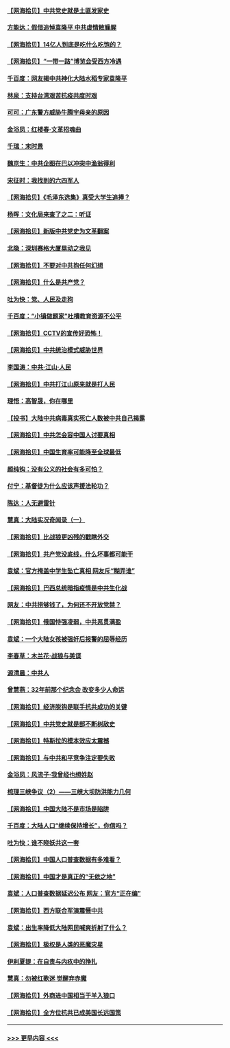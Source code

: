 #### [【网海拾贝】中共党史就是土匪发家史](../pages/nsc993/n12976478.md?t=05261702) 
#### [方能达：假借追悼袁隆平 中共虚情散臊腥](../pages/nsc993/n12976396.md?t=05261702) 
#### [【网海拾贝】14亿人到底是吃什么吃饱的？](../pages/nsc993/n12974125.md?t=05261702) 
#### [【网海拾贝】“一带一路”博览会受西方冷遇](../pages/nsc993/n12971787.md?t=05261702) 
#### [千百度：网友揭中共神化大陆水稻专家袁隆平](../pages/nsc993/n12971733.md?t=05261702) 
#### [林泉：支持台湾艰苦抗疫共度时艰](../pages/nsc993/n12971350.md?t=05261702) 
#### [可可：广东警方威胁牛腾宇母亲的原因](../pages/nsc993/n12971100.md?t=05261702) 
#### [金浴凤：红楼春·文革招魂曲](../pages/nsc993/n12970354.md?t=05261702) 
#### [千瑞：末时景](../pages/nsc993/n12970337.md?t=05261702) 
#### [魏京生：中共企图在巴以冲突中渔翁得利](../pages/nsc993/n12970286.md?t=05261702) 
#### [宋征时：我找到的六四军人](../pages/nsc993/n12970213.md?t=05261702) 
#### [【网海拾贝】《毛泽东选集》真受大学生追捧？](../pages/nsc993/n12968779.md?t=05261702) 
#### [杨晖：文化局来查了之二：听证](../pages/nsc993/n12966528.md?t=05261702) 
#### [【网海拾贝】新版中共党史为文革翻案](../pages/nsc993/n12967526.md?t=05261702) 
#### [北隐：深圳赛格大厦晃动之我见](../pages/nsc993/n12967393.md?t=05261702) 
#### [【网海拾贝】不要对中共抱任何幻想](../pages/nsc993/n12965222.md?t=05261702) 
#### [【网海拾贝】什么是共产党？](../pages/nsc993/n12962781.md?t=05261702) 
#### [吐为快：党、人民及走狗](../pages/nsc993/n12962747.md?t=05261702) 
#### [千百度：“小镇做题家”吐槽教育资源不公平](../pages/nsc993/n12962705.md?t=05261702) 
#### [【网海拾贝】CCTV的宣传好恐怖！](../pages/nsc993/n12959984.md?t=05261702) 
#### [【网海拾贝】中共统治模式威胁世界](../pages/nsc993/n12957622.md?t=05261702) 
#### [李国涛：中共‧江山‧人民](../pages/nsc993/n12957502.md?t=05261702) 
#### [【网海拾贝】中共打江山原来就是打人民](../pages/nsc993/n12954345.md?t=05261702) 
#### [理悟：高智晟，你在哪里](../pages/nsc993/n12953115.md?t=05261702) 
#### [【投书】大陆中共病毒真实死亡人数被中共自己揭露](../pages/nsc993/n12953050.md?t=05261702) 
#### [【网海拾贝】中共怎会容中国人讨要真相](../pages/nsc993/n12952161.md?t=05261702) 
#### [【网海拾贝】中国生育率可能降至全球最低](../pages/nsc993/n12948793.md?t=05261702) 
#### [颜纯钩：没有公义的社会有多可怕？](../pages/nsc993/n12947626.md?t=05261702) 
#### [付宁：基督徒为什么应该声援法轮功？](../pages/nsc993/n12947233.md?t=05261702) 
#### [陈达：人无避雷针](../pages/nsc993/n12947098.md?t=05261702) 
#### [慧真：大陆实况奇闻录（一）](../pages/nsc993/n12945811.md?t=05261702) 
#### [【网海拾贝】比战狼更凶残的戳瞎外交](../pages/nsc993/n12945717.md?t=05261702) 
#### [【网海拾贝】共产党没底线，什么坏事都可能干](../pages/nsc993/n12942090.md?t=05261702) 
#### [袁斌：官方掩盖中学生坠亡真相 网友斥“糊弄谁”](../pages/nsc993/n12942029.md?t=05261702) 
#### [【网海拾贝】巴西总统暗指疫情是中共生化战](../pages/nsc993/n12938999.md?t=05261702) 
#### [网友：中共捞够钱了，为何还不开放党禁？](../pages/nsc993/n12938952.md?t=05261702) 
#### [【网海拾贝】俄国恃强凌弱，中共恶贯满盈](../pages/nsc993/n12936626.md?t=05261702) 
#### [袁斌：一个大陆女孩被强奸后报警的屈辱经历](../pages/nsc993/n12936547.md?t=05261702) 
#### [李春草：木兰花·战狼与美谍](../pages/nsc993/n12935995.md?t=05261702) 
#### [源清晨：中共人](../pages/nsc993/n12935589.md?t=05261702) 
#### [曾慧燕：32年前那个纪念会 改变多少人命运](../pages/nsc993/n12934233.md?t=05261702) 
#### [【网海拾贝】经济脱钩是联手抗共成功的关键](../pages/nsc993/n12934176.md?t=05261702) 
#### [【网海拾贝】中共党史就是部不断树敌史](../pages/nsc993/n12932844.md?t=05261702) 
#### [【网海拾贝】特斯拉的模本效应太震撼](../pages/nsc993/n12925626.md?t=05261702) 
#### [【网海拾贝】与中共和平竞争注定要失败](../pages/nsc993/n12923326.md?t=05261702) 
#### [金浴凤：风流子‧我曾经也想姓赵](../pages/nsc993/n12920911.md?t=05261702) 
#### [梳理三峡争议（2）——三峡大坝防洪能力几何](../pages/nsc993/n12920173.md?t=05261702) 
#### [【网海拾贝】中国大陆不是市场是陷阱](../pages/nsc993/n12920143.md?t=05261702) 
#### [千百度：大陆人口“继续保持增长”，你信吗？](../pages/nsc993/n12918946.md?t=05261702) 
#### [吐为快：谁不晓妖共这一套](../pages/nsc993/n12918941.md?t=05261702) 
#### [【网海拾贝】中国人口普查数据有多难看？](../pages/nsc993/n12917822.md?t=05261702) 
#### [【网海拾贝】中国才是真正的“无依之地”](../pages/nsc993/n12915845.md?t=05261702) 
#### [袁斌：人口普查数据延迟公布 网友：官方“正在编”](../pages/nsc993/n12915748.md?t=05261702) 
#### [【网海拾贝】西方联合军演震慑中共](../pages/nsc993/n12913466.md?t=05261702) 
#### [袁斌：出生率降低大陆网民喊爽折射了什么？](../pages/nsc993/n12913365.md?t=05261702) 
#### [【网海拾贝】极权是人类的恶魔灾星](../pages/nsc993/n12910697.md?t=05261702) 
#### [伊利夏提：在自责与内疚中的挣扎](../pages/nsc993/n12910493.md?t=05261702) 
#### [慧真：勿被红歌迷 觉醒弃赤魔](../pages/nsc993/n12910485.md?t=05261702) 
#### [【网海拾贝】外商进中国相当于羊入狼口](../pages/nsc993/n12908274.md?t=05261702) 
#### [【网海拾贝】全方位抗共已成美国长远国策](../pages/nsc993/n12906878.md?t=05261702) 

----
#### [ >>> 更早内容 <<< ](../indexes/nsc993-earlier.md)
